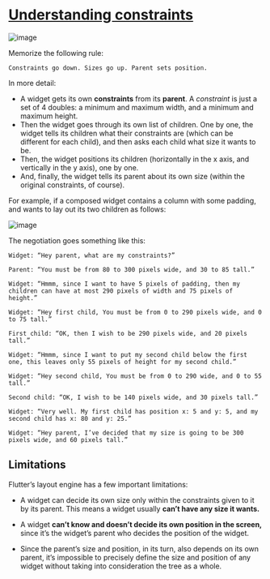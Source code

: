 # [Understanding constraints](https://flutter.dev/docs/development/ui/layout/constraints)

![image](https://user-images.githubusercontent.com/29271126/98710617-40f20900-23c7-11eb-9581-ed2105b29d71.png)

Memorize the following rule:

    Constraints go down. Sizes go up. Parent sets position.

In more detail:

* A widget gets its own **constraints** from its **parent**. A _constraint_ is just a set of 4 doubles: a minimum and maximum width, and a minimum and maximum height.
* Then the widget goes through its own list of children. One by one, the widget tells its children what their constraints are (which can be different for each child), and then asks each child what size it wants to be.
* Then, the widget positions its children (horizontally in the x axis, and vertically in the y axis), one by one.
* And, finally, the widget tells its parent about its own size (within the original constraints, of course).

For example, if a composed widget contains a column with some padding, and wants to lay out its two children as follows:

![image](https://user-images.githubusercontent.com/29271126/98711133-f45afd80-23c7-11eb-806d-459371763348.png)

The negotiation goes something like this:

    Widget: “Hey parent, what are my constraints?”

    Parent: “You must be from 80 to 300 pixels wide, and 30 to 85 tall.”

    Widget: “Hmmm, since I want to have 5 pixels of padding, then my children can have at most 290 pixels of width and 75 pixels of height.”

    Widget: “Hey first child, You must be from 0 to 290 pixels wide, and 0 to 75 tall.”

    First child: “OK, then I wish to be 290 pixels wide, and 20 pixels tall.”

    Widget: “Hmmm, since I want to put my second child below the first one, this leaves only 55 pixels of height for my second child.”

    Widget: “Hey second child, You must be from 0 to 290 wide, and 0 to 55 tall.”

    Second child: “OK, I wish to be 140 pixels wide, and 30 pixels tall.”

    Widget: “Very well. My first child has position x: 5 and y: 5, and my second child has x: 80 and y: 25.”

    Widget: “Hey parent, I’ve decided that my size is going to be 300 pixels wide, and 60 pixels tall.”

## Limitations

Flutter’s layout engine has a few important limitations:

* A widget can decide its own size only within the constraints given to it by its parent. This means a widget usually **can’t have any size it wants.**

* A widget **can’t know and doesn’t decide its own position in the screen,** since it’s the widget’s parent who decides the position of the widget.

* Since the parent’s size and position, in its turn, also depends on its own parent, it’s impossible to precisely define the size and position of any widget without taking into consideration the tree as a whole.

